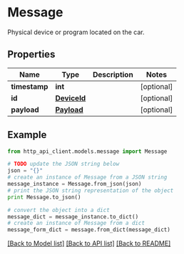 # Message

Physical device or program located on the car.

## Properties
Name | Type | Description | Notes
------------ | ------------- | ------------- | -------------
**timestamp** | **int** |  | [optional] 
**id** | [**DeviceId**](DeviceId.md) |  | [optional] 
**payload** | [**Payload**](Payload.md) |  | [optional] 

## Example

```python
from http_api_client.models.message import Message

# TODO update the JSON string below
json = "{}"
# create an instance of Message from a JSON string
message_instance = Message.from_json(json)
# print the JSON string representation of the object
print Message.to_json()

# convert the object into a dict
message_dict = message_instance.to_dict()
# create an instance of Message from a dict
message_form_dict = message.from_dict(message_dict)
```
[[Back to Model list]](../README.md#documentation-for-models) [[Back to API list]](../README.md#documentation-for-api-endpoints) [[Back to README]](../README.md)


